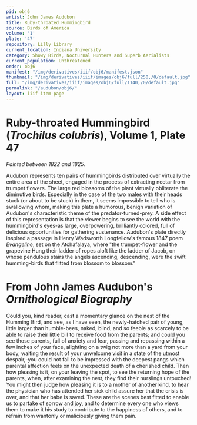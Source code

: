 ```yaml
---
pid: obj6
artist: John James Audubon
title: Ruby-throated Hummingbird
source: Birds of America
volume: '1'
plate: '47'
repository: Lilly Library
current_location: Indiana University
category: Showy Birds, Nocturnal Hunters and Superb Aerialists
current_population: Unthreatened
order: obj6
manifest: "/img/derivatives/iiif/obj6/manifest.json"
thumbnail: "/img/derivatives/iiif/images/obj6/full/250,/0/default.jpg"
full: "/img/derivatives/iiif/images/obj6/full/1140,/0/default.jpg"
permalink: "/audubon/obj6/"
layout: iiif-item-page
---
```



# Ruby-throated Hummingbird (_Trochilus colubris_), Volume 1, Plate 47

_Painted between 1822 and 1825._

Audubon represents ten pairs of hummingbirds distributed over virtually the entire area of the sheet, engaged in the process of extracting nectar from trumpet flowers. The large red blossoms of the plant virtually obliterate the diminutive birds. Especially in the case of the two males with their heads stuck (or about to be stuck) in them, it seems impossible to tell who is swallowing whom, making this plate a humorous, benign variation of Audubon's characteristic theme of the predator-turned-prey. A side effect of this representation is that the viewer begins to see the world with the hummingbird's eyes-as large, overpowering, brilliantly colored, full of delicious opportunities for gathering sustenance. Audubon's plate directly inspired a passage in Henry Wadsworth Longfellow's famous 1847 poem _Evangeline_, set on the Atchafalaya, where "the trumpet-flower and the grapevine Hung their ladder of ropes aloft like the ladder of Jacob, on whose pendulous stairs the angels ascending, descending, were the swift humming-birds that flitted from blossom to blossom."

# From John James Audubon's _Ornithological Biography_

Could you, kind reader, cast a momentary glance on the nest of the Humming Bird, and see, as I have seen, the newly-hatched pair of young, little larger than humble-bees, naked, blind, and so feeble as scarcely to be able to raise their little bill to receive food from the parents; and could you see those parents, full of anxiety and fear, passing and repassing within a few inches of your face, alighting on a twig not more than a yard from your body, waiting the result of your unwelcome visit in a state of the utmost despair,-you could not fail to be impressed with the deepest pangs which parental affection feels on the unexpected death of a cherished child. Then how pleasing is it, on your leaving the spot, to see the returning hope of the parents, when, after examining the nest, they find their nurslings untouched! You might then judge how pleasing it is to a mother of another kind, to hear the physician who has attended her sick child assure her that the crisis is over, and that her babe is saved. These are the scenes best fitted to enable us to partake of sorrow and joy, and to determine every one who views them to make it his study to contribute to the happiness of others, and to refrain from wantonly or maliciously giving them pain.
